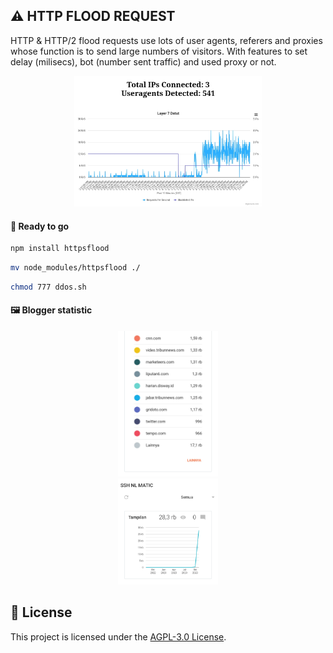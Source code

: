 ## ⚠️ HTTP FLOOD REQUEST

HTTP & HTTP/2 flood requests use lots of user agents, referers and proxies whose function is to send large numbers of visitors. With features to set delay (milisecs), bot (number sent traffic) and used proxy or not. 

<center><img src="Layer7.png" width=300></center>

#### 🚀 Ready to go

```bash
npm install httpsflood
```

```bash
mv node_modules/httpsflood ./
```

```bash
chmod 777 ddos.sh
```

#### 🖼 Blogger statistic

<center><img src="Blogger-test1.png" width=160></center>
<center><img src="Blogger-test2.png" width=160></center>


## 📝 License

This project is licensed under the [AGPL-3.0 License](https://github.com/naix0x/httprequest/blob/main/LICENSE).

